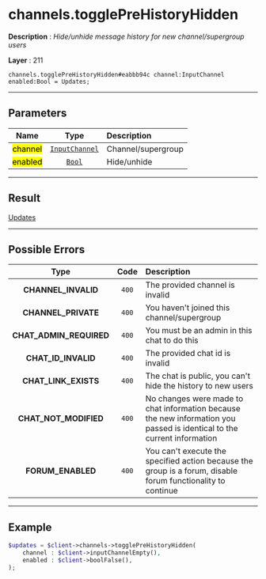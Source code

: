 # channels.togglePreHistoryHidden

**Description** : *Hide/unhide message history for new channel/supergroup users*

**Layer** : 211

```tl
channels.togglePreHistoryHidden#eabbb94c channel:InputChannel enabled:Bool = Updates;
```

---

## Parameters

| Name | Type | Description |
| :---: | :---: | :--- |
| <mark>channel</mark> | [`InputChannel`](type/InputChannel) | Channel/supergroup |
| <mark>enabled</mark> | [`Bool`](type/Bool) | Hide/unhide |

---

## Result

[Updates](type/Updates)

---

## Possible Errors

| Type | Code | Description |
| :---: | :---: | :--- |
| **CHANNEL_INVALID** | `400` | The provided channel is invalid |
| **CHANNEL_PRIVATE** | `400` | You haven't joined this channel/supergroup |
| **CHAT_ADMIN_REQUIRED** | `400` | You must be an admin in this chat to do this |
| **CHAT_ID_INVALID** | `400` | The provided chat id is invalid |
| **CHAT_LINK_EXISTS** | `400` | The chat is public, you can't hide the history to new users |
| **CHAT_NOT_MODIFIED** | `400` | No changes were made to chat information because the new information you passed is identical to the current information |
| **FORUM_ENABLED** | `400` | You can't execute the specified action because the group is a forum, disable forum functionality to continue |

---

## Example

```php
$updates = $client->channels->togglePreHistoryHidden(
	channel : $client->inputChannelEmpty(),
	enabled : $client->boolFalse(),
);
```
